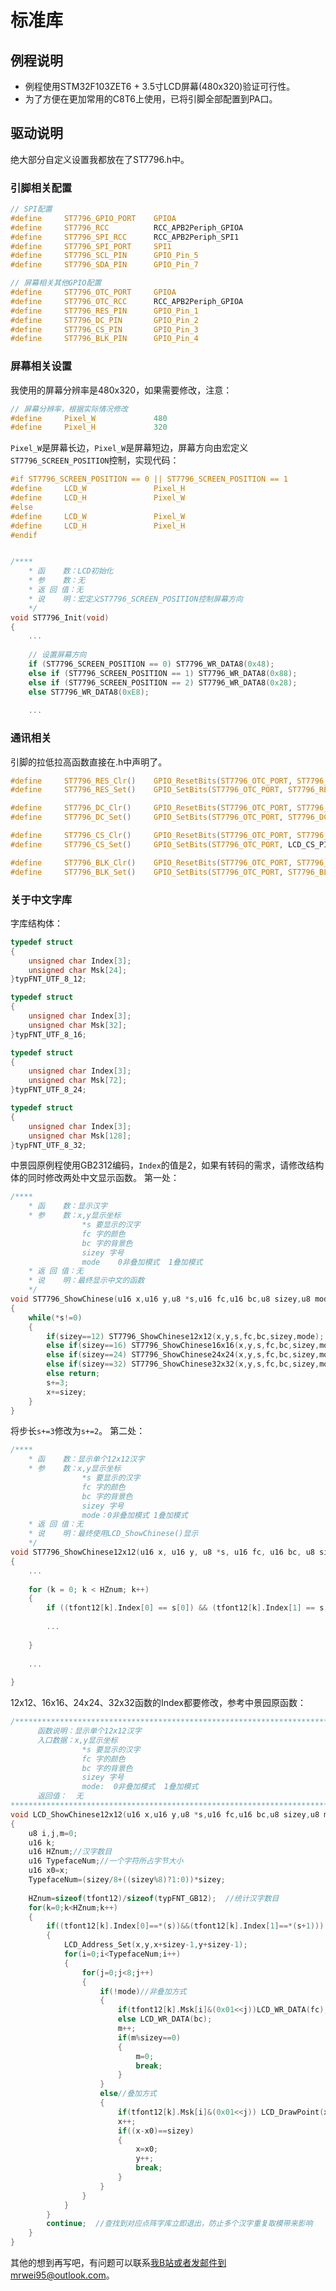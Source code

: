 # 标准库
## 例程说明
* 例程使用STM32F103ZET6 + 3.5寸LCD屏幕(480x320)验证可行性。
* 为了方便在更加常用的C8T6上使用，已将引脚全部配置到PA口。

## 驱动说明
绝大部分自定义设置我都放在了ST7796.h中。

### 引脚相关配置
```C
// SPI配置
#define		ST7796_GPIO_PORT	GPIOA
#define		ST7796_RCC			RCC_APB2Periph_GPIOA
#define		ST7796_SPI_RCC		RCC_APB2Periph_SPI1
#define		ST7796_SPI_PORT		SPI1
#define		ST7796_SCL_PIN		GPIO_Pin_5
#define		ST7796_SDA_PIN		GPIO_Pin_7

// 屏幕相关其他GPIO配置
#define		ST7796_OTC_PORT		GPIOA
#define		ST7796_OTC_RCC		RCC_APB2Periph_GPIOA
#define		ST7796_RES_PIN		GPIO_Pin_1
#define		ST7796_DC_PIN		GPIO_Pin_2
#define		ST7796_CS_PIN		GPIO_Pin_3
#define		ST7796_BLK_PIN		GPIO_Pin_4
```
### 屏幕相关设置
我使用的屏幕分辨率是480x320，如果需要修改，注意：
```C
// 屏幕分辨率，根据实际情况修改
#define		Pixel_W				480
#define		Pixel_H				320
```
```Pixel_W```是屏幕长边，```Pixel_W```是屏幕短边，屏幕方向由宏定义```ST7796_SCREEN_POSITION```控制，实现代码：
```C
#if ST7796_SCREEN_POSITION == 0 || ST7796_SCREEN_POSITION == 1
#define		LCD_W				Pixel_H
#define		LCD_H				Pixel_W
#else
#define		LCD_W				Pixel_W
#define		LCD_H				Pixel_H
#endif


/**** 
	* 函    数：LCD初始化
	* 参    数：无
	* 返 回 值：无
	* 说    明：宏定义ST7796_SCREEN_POSITION控制屏幕方向
	*/
void ST7796_Init(void)
{
	...
	
	// 设置屏幕方向
	if (ST7796_SCREEN_POSITION == 0) ST7796_WR_DATA8(0x48);
	else if (ST7796_SCREEN_POSITION == 1) ST7796_WR_DATA8(0x88);
	else if (ST7796_SCREEN_POSITION == 2) ST7796_WR_DATA8(0x28);
	else ST7796_WR_DATA8(0xE8);
	
	...
```

### 通讯相关
引脚的拉低拉高函数直接在.h中声明了。
```C
#define		ST7796_RES_Clr()	GPIO_ResetBits(ST7796_OTC_PORT, ST7796_RES_PIN)
#define		ST7796_RES_Set()	GPIO_SetBits(ST7796_OTC_PORT, ST7796_RES_PIN)

#define		ST7796_DC_Clr()		GPIO_ResetBits(ST7796_OTC_PORT, ST7796_DC_PIN)
#define		ST7796_DC_Set()		GPIO_SetBits(ST7796_OTC_PORT, ST7796_DC_PIN)

#define		ST7796_CS_Clr()		GPIO_ResetBits(ST7796_OTC_PORT, ST7796_CS_PIN)
#define		ST7796_CS_Set()		GPIO_SetBits(ST7796_OTC_PORT, LCD_CS_PIN)

#define		ST7796_BLK_Clr()	GPIO_ResetBits(ST7796_OTC_PORT, ST7796_BLK_PIN)
#define		ST7796_BLK_Set()	GPIO_SetBits(ST7796_OTC_PORT, ST7796_BLK_PIN)
```

### 关于中文字库
字库结构体：
```C
typedef struct 
{
	unsigned char Index[3];	
	unsigned char Msk[24];
}typFNT_UTF_8_12; 

typedef struct 
{
	unsigned char Index[3];	
	unsigned char Msk[32];
}typFNT_UTF_8_16;

typedef struct 
{
	unsigned char Index[3];	
	unsigned char Msk[72];
}typFNT_UTF_8_24;

typedef struct 
{
	unsigned char Index[3];	
	unsigned char Msk[128];
}typFNT_UTF_8_32;
```
中景园原例程使用GB2312编码，```Index```的值是2，如果有转码的需求，请修改结构体的同时修改两处中文显示函数。
第一处：
```C
/**** 
	* 函    数：显示汉字
	* 参    数：x,y显示坐标
                *s 要显示的汉字
                fc 字的颜色
                bc 字的背景色
                sizey 字号
				mode	0非叠加模式	1叠加模式
	* 返 回 值：无
	* 说    明：最终显示中文的函数
	*/
void ST7796_ShowChinese(u16 x,u16 y,u8 *s,u16 fc,u16 bc,u8 sizey,u8 mode)
{
	while(*s!=0)
	{
		if(sizey==12) ST7796_ShowChinese12x12(x,y,s,fc,bc,sizey,mode);
		else if(sizey==16) ST7796_ShowChinese16x16(x,y,s,fc,bc,sizey,mode);
		else if(sizey==24) ST7796_ShowChinese24x24(x,y,s,fc,bc,sizey,mode);
		else if(sizey==32) ST7796_ShowChinese32x32(x,y,s,fc,bc,sizey,mode);
		else return;
		s+=3;
		x+=sizey;
	}
}
```
将步长```s+=3```修改为```s+=2```。
第二处：
```C
/**** 
	* 函    数：显示单个12x12汉字
	* 参    数：x,y显示坐标
				*s 要显示的汉字
				fc 字的颜色
				bc 字的背景色
				sizey 字号
				mode：0非叠加模式	1叠加模式
	* 返 回 值：无
	* 说    明：最终使用LCD_ShowChinese()显示
	*/
void ST7796_ShowChinese12x12(u16 x, u16 y, u8 *s, u16 fc, u16 bc, u8 sizey, u8 mode)
{
    ...
    
    for (k = 0; k < HZnum; k++)
	{
        if ((tfont12[k].Index[0] == s[0]) && (tfont12[k].Index[1] == s[1]) && (tfont12[k].Index[2] == s[2]))
        
		...
		
    }
    
    ...
    
}
```
12x12、16x16、24x24、32x32函数的Index都要修改，参考中景园原函数：
```C
/******************************************************************************
      函数说明：显示单个12x12汉字
      入口数据：x,y显示坐标
                *s 要显示的汉字
                fc 字的颜色
                bc 字的背景色
                sizey 字号
                mode:  0非叠加模式  1叠加模式
      返回值：  无
******************************************************************************/
void LCD_ShowChinese12x12(u16 x,u16 y,u8 *s,u16 fc,u16 bc,u8 sizey,u8 mode)
{
	u8 i,j,m=0;
	u16 k;
	u16 HZnum;//汉字数目
	u16 TypefaceNum;//一个字符所占字节大小
	u16 x0=x;
	TypefaceNum=(sizey/8+((sizey%8)?1:0))*sizey;
	                         
	HZnum=sizeof(tfont12)/sizeof(typFNT_GB12);	//统计汉字数目
	for(k=0;k<HZnum;k++) 
	{
		if((tfont12[k].Index[0]==*(s))&&(tfont12[k].Index[1]==*(s+1)))
		{ 	
			LCD_Address_Set(x,y,x+sizey-1,y+sizey-1);
			for(i=0;i<TypefaceNum;i++)
			{
				for(j=0;j<8;j++)
				{	
					if(!mode)//非叠加方式
					{
						if(tfont12[k].Msk[i]&(0x01<<j))LCD_WR_DATA(fc);
						else LCD_WR_DATA(bc);
						m++;
						if(m%sizey==0)
						{
							m=0;
							break;
						}
					}
					else//叠加方式
					{
						if(tfont12[k].Msk[i]&(0x01<<j))	LCD_DrawPoint(x,y,fc);//画一个点
						x++;
						if((x-x0)==sizey)
						{
							x=x0;
							y++;
							break;
						}
					}
				}
			}
		}				  	
		continue;  //查找到对应点阵字库立即退出，防止多个汉字重复取模带来影响
	}
} 
```
其他的想到再写吧，有问题可以联系[我B站](https://space.bilibili.com/2004315025)或者发邮件到mrwei95@outlook.com。
